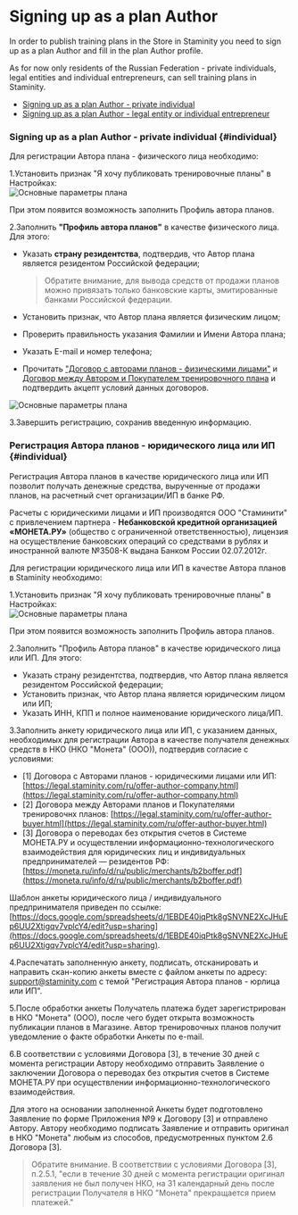 # Signing up as a plan Author

In order to publish training plans in the Store in Staminity you need to sign up as a plan Author and fill in the plan Author profile.

As for now only residents of the Russian Federation - private individuals, legal entities and individual entrepreneurs, can sell training plans in Staminity.

* [Signing up as a plan Author - private individual](#individual)
* [Signing up as a plan Author - legal entity or individual entrepreneur](#company)

### Signing up as a plan Author - private individual {#individual}

Для регистрации Автора плана - физического лица необходимо:

1.Установить признак "Я хочу публиковать тренировочные планы" в Настройках:  
![Основные параметры плана](https://264710.selcdn.ru/assets/images/_new/settings/agent-author-isactive.png)

При этом появится возможность заполнить Профиль автора планов.

2.Заполнить **"Профиль автора планов"** в качестве физического лица.  
Для этого:

* Указать **страну резидентства**, подтвердив, что Автор плана является резидентом Российской федерации;

  > Обратите внимание, для вывода средств от продажи планов можно привязать только банковские карты, эмитированные банками Российской федерации.

* Установить признак, что Автор плана является физическим лицом;

* Проверить правильность указания Фамилии и Имени Автора плана;

* Указать Е-mail и номер телефона;
* Прочитать ["Договор с авторами планов - физическими лицами"](https://legal.staminity.com/ru/offer-author-individual.html) и [Договор между Автором и Покупателем тренировочного плана](https://legal.staminity.com/ru/offer-author-buyer.html) и подтвердить акцепт условий данных договоров. 

![Основные параметры плана](https://264710.selcdn.ru/assets/images/_new/settings/agent-author-individual.png)

3.Завершить регистрацию, сохранив введенную информацию.

### Регистрация Автора планов - юридического лица или ИП {#individual}

Регистрация Автора планов в качестве юридического лица или ИП позволит получать денежные средства, вырученные от продажи планов, на расчетный счет организации/ИП в банке РФ.

Расчеты с юридическими лицами и ИП производятся ООО "Стаминити" с привлечением партнера - **Небанковской кредитной организацией «МОНЕТА.РУ»** \(общество с ограниченной ответственностью\), лицензия на осуществление банковских операций со средствами в рублях и иностранной валюте №3508-К выдана Банком России 02.07.2012г.

Для регистрации юридического лица или ИП в качестве Автора планов в Staminity необходимо:

1.Установить признак "Я хочу публиковать тренировочные планы" в Настройках:  
![Основные параметры плана](https://264710.selcdn.ru/assets/images/_new/settings/agent-author-isactive.png)

При этом появится возможность заполнить Профиль автора планов.

2.Заполнить "Профиль Автора планов" в качестве юридического лица или ИП. Для этого:

* Указать страну резидентства, подтвердив, что Автор плана является резидентом Российской федерации;
* Установить признак, что Автор плана является юридическим лицом или ИП;
* Указать ИНН, КПП и полное наименование юридического лица/ИП.

3.Заполнить анкету юридического лица или ИП, с указанием данных, необходимых для регистрации Автора в качестве получателя денежных средств в НКО \(НКО "Монета" \(ООО\)\), подтвердив согласие с условиями:

* \[1\] Договора с Авторами планов - юридическими лицами или ИП:  
  [https://legal.staminity.com/ru/offer-author-company.html](https://legal.staminity.com/ru/offer-author-company.html)
* \[2\] Договора между Авторами планов и Покупателями тренировочнх планов: [https://legal.staminity.com/ru/offer-author-buyer.html](https://legal.staminity.com/ru/offer-author-buyer.html)
* \[3\] Договора о переводах без открытия счетов в Системе МОНЕТА.РУ и осуществлении информационно-технологического взаимодействия для юридических лиц и индивидуальных предпринимателей — резидентов РФ: [https://moneta.ru/info/d/ru/public/merchants/b2boffer.pdf](https://moneta.ru/info/d/ru/public/merchants/b2boffer.pdf)

Шаблон анкеты юридического лица / индивидуального предпринимателя приведен по ссылке: [https://docs.google.com/spreadsheets/d/1EBDE40iqPtk8gSNVNE2XcJHuEp6UU2Xtigqv7vplcY4/edit?usp=sharing](https://docs.google.com/spreadsheets/d/1EBDE40iqPtk8gSNVNE2XcJHuEp6UU2Xtigqv7vplcY4/edit?usp=sharing).

4.Распечатать заполненную анкету, подписать, отсканировать и направить скан-копию анкеты вместе с файлом анкеты по адресу: [support@staminity.com](mailto:support@staminity.com) с темой "Регистрация Автора планов - юрлица или ИП".

5.После обработки анкеты Получатель платежа будет зарегистрирован в НКО "Монета" \(ООО\), после чего будет открыта возможность публикации планов в Магазине. Автор тренировочных планов получит уведомление о факте обработки Анкеты по e-mail.

6.В соответствии с условиями Договора \[3\], в течение 30 дней с момента регистрации Автору необходимо отправить Заявление о заключении Договора о переводах без открытия счетов в Системе МОНЕТА.РУ при осуществлении информационно-технологического взаимодействия.

Для этого на основании заполненной Анкеты будет подготовлено Заявление по форме Приложения №9 к Договору \[3\] и отправлено Автору. Автору необходимо подписать Заявление и отправить оригинал в НКО "Монета" любым из способов, предусмотренных пунктом 2.6 Договора \[3\].

> Обратите внимание. В соответствии с условиями Договора \[3\], п.2.5.1, "если в течение 30 дней с момента регистрации оригинал заявления не был получен НКО, на 31 календарный день после регистрации Получателя в НКО "Монета" прекращается прием платежей."



